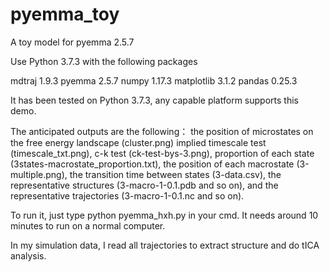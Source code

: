 # pyemma_toy
A toy model for pyemma 2.5.7


Use Python 3.7.3 with the following packages

mdtraj 1.9.3
pyemma 2.5.7
numpy 1.17.3
matplotlib 3.1.2
pandas 0.25.3 

It has been tested on Python 3.7.3, any capable platform supports this demo.

The anticipated outputs are the following：
the position of microstates on the free energy landscape (cluster.png)
implied timescale test (timescale_txt.png),
c-k test (ck-test-bys-3.png), 
proportion of each state (3states-macrostate_proportion.txt),
the position of each macrostate (3-multiple.png),
the transition time between states (3-data.csv),
the representative structures (3-macro-1-0.1.pdb and so on),
and the representative trajectories (3-macro-1-0.1.nc and so on).

To run it, just type python pyemma_hxh.py in your cmd. It needs around 10 minutes to run on a normal computer.

In my simulation data, I read all trajectories to extract structure and do tICA analysis.
